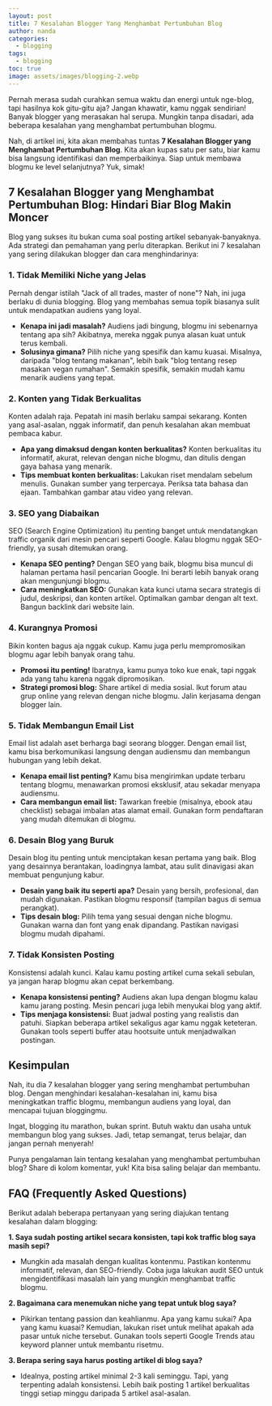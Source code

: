 ```yaml
---
layout: post
title: 7 Kesalahan Blogger Yang Menghambat Pertumbuhan Blog
author: nanda
categories:
  - blogging
tags:
  - blogging
toc: true
image: assets/images/blogging-2.webp
---
```



Pernah merasa sudah curahkan semua waktu dan energi untuk nge-blog, tapi hasilnya kok gitu-gitu aja? Jangan khawatir, kamu nggak sendirian! Banyak blogger yang merasakan hal serupa. Mungkin tanpa disadari, ada beberapa kesalahan yang menghambat pertumbuhan blogmu.

Nah, di artikel ini, kita akan membahas tuntas **7 Kesalahan Blogger yang Menghambat Pertumbuhan Blog**. Kita akan kupas satu per satu, biar kamu bisa langsung identifikasi dan memperbaikinya. Siap untuk membawa blogmu ke level selanjutnya? Yuk, simak!

## 7 Kesalahan Blogger yang Menghambat Pertumbuhan Blog: Hindari Biar Blog Makin Moncer

Blog yang sukses itu bukan cuma soal posting artikel sebanyak-banyaknya. Ada strategi dan pemahaman yang perlu diterapkan. Berikut ini 7 kesalahan yang sering dilakukan blogger dan cara menghindarinya:

### 1\. Tidak Memiliki Niche yang Jelas

Pernah dengar istilah "Jack of all trades, master of none"? Nah, ini juga berlaku di dunia blogging. Blog yang membahas semua topik biasanya sulit untuk mendapatkan audiens yang loyal.

- **Kenapa ini jadi masalah?** Audiens jadi bingung, blogmu ini sebenarnya tentang apa sih? Akibatnya, mereka nggak punya alasan kuat untuk terus kembali.
- **Solusinya gimana?** Pilih niche yang spesifik dan kamu kuasai. Misalnya, daripada "blog tentang makanan", lebih baik "blog tentang resep masakan vegan rumahan". Semakin spesifik, semakin mudah kamu menarik audiens yang tepat.

### 2\. Konten yang Tidak Berkualitas

Konten adalah raja. Pepatah ini masih berlaku sampai sekarang. Konten yang asal-asalan, nggak informatif, dan penuh kesalahan akan membuat pembaca kabur.

- **Apa yang dimaksud dengan konten berkualitas?** Konten berkualitas itu informatif, akurat, relevan dengan niche blogmu, dan ditulis dengan gaya bahasa yang menarik.
- **Tips membuat konten berkualitas:** Lakukan riset mendalam sebelum menulis. Gunakan sumber yang terpercaya. Periksa tata bahasa dan ejaan. Tambahkan gambar atau video yang relevan.

### 3\. SEO yang Diabaikan

SEO (Search Engine Optimization) itu penting banget untuk mendatangkan traffic organik dari mesin pencari seperti Google. Kalau blogmu nggak SEO-friendly, ya susah ditemukan orang.

- **Kenapa SEO penting?** Dengan SEO yang baik, blogmu bisa muncul di halaman pertama hasil pencarian Google. Ini berarti lebih banyak orang akan mengunjungi blogmu.
- **Cara meningkatkan SEO:** Gunakan kata kunci utama secara strategis di judul, deskripsi, dan konten artikel. Optimalkan gambar dengan alt text. Bangun backlink dari website lain.

### 4\. Kurangnya Promosi

Bikin konten bagus aja nggak cukup. Kamu juga perlu mempromosikan blogmu agar lebih banyak orang tahu.

- **Promosi itu penting!** Ibaratnya, kamu punya toko kue enak, tapi nggak ada yang tahu karena nggak dipromosikan.
- **Strategi promosi blog:** Share artikel di media sosial. Ikut forum atau grup online yang relevan dengan niche blogmu. Jalin kerjasama dengan blogger lain.

### 5\. Tidak Membangun Email List

Email list adalah aset berharga bagi seorang blogger. Dengan email list, kamu bisa berkomunikasi langsung dengan audiensmu dan membangun hubungan yang lebih dekat.

- **Kenapa email list penting?** Kamu bisa mengirimkan update terbaru tentang blogmu, menawarkan promosi eksklusif, atau sekadar menyapa audiensmu.
- **Cara membangun email list:** Tawarkan freebie (misalnya, ebook atau checklist) sebagai imbalan atas alamat email. Gunakan form pendaftaran yang mudah ditemukan di blogmu.

### 6\. Desain Blog yang Buruk

Desain blog itu penting untuk menciptakan kesan pertama yang baik. Blog yang desainnya berantakan, loadingnya lambat, atau sulit dinavigasi akan membuat pengunjung kabur.

- **Desain yang baik itu seperti apa?** Desain yang bersih, profesional, dan mudah digunakan. Pastikan blogmu responsif (tampilan bagus di semua perangkat).
- **Tips desain blog:** Pilih tema yang sesuai dengan niche blogmu. Gunakan warna dan font yang enak dipandang. Pastikan navigasi blogmu mudah dipahami.

### 7\. Tidak Konsisten Posting

Konsistensi adalah kunci. Kalau kamu posting artikel cuma sekali sebulan, ya jangan harap blogmu akan cepat berkembang.

- **Kenapa konsistensi penting?** Audiens akan lupa dengan blogmu kalau kamu jarang posting. Mesin pencari juga lebih menyukai blog yang aktif.
- **Tips menjaga konsistensi:** Buat jadwal posting yang realistis dan patuhi. Siapkan beberapa artikel sekaligus agar kamu nggak keteteran. Gunakan tools seperti buffer atau hootsuite untuk menjadwalkan postingan.

## Kesimpulan

Nah, itu dia 7 kesalahan blogger yang sering menghambat pertumbuhan blog. Dengan menghindari kesalahan-kesalahan ini, kamu bisa meningkatkan traffic blogmu, membangun audiens yang loyal, dan mencapai tujuan bloggingmu.

Ingat, blogging itu marathon, bukan sprint. Butuh waktu dan usaha untuk membangun blog yang sukses. Jadi, tetap semangat, terus belajar, dan jangan pernah menyerah!

Punya pengalaman lain tentang kesalahan yang menghambat pertumbuhan blog? Share di kolom komentar, yuk! Kita bisa saling belajar dan membantu.

## FAQ (Frequently Asked Questions)

Berikut adalah beberapa pertanyaan yang sering diajukan tentang kesalahan dalam blogging:

**1\. Saya sudah posting artikel secara konsisten, tapi kok traffic blog saya masih sepi?**

- Mungkin ada masalah dengan kualitas kontenmu. Pastikan kontenmu informatif, relevan, dan SEO-friendly. Coba juga lakukan audit SEO untuk mengidentifikasi masalah lain yang mungkin menghambat traffic blogmu.

**2\. Bagaimana cara menemukan niche yang tepat untuk blog saya?**

- Pikirkan tentang passion dan keahlianmu. Apa yang kamu sukai? Apa yang kamu kuasai? Kemudian, lakukan riset untuk melihat apakah ada pasar untuk niche tersebut. Gunakan tools seperti Google Trends atau keyword planner untuk membantu risetmu.

**3\. Berapa sering saya harus posting artikel di blog saya?**

- Idealnya, posting artikel minimal 2-3 kali seminggu. Tapi, yang terpenting adalah konsistensi. Lebih baik posting 1 artikel berkualitas tinggi setiap minggu daripada 5 artikel asal-asalan.
